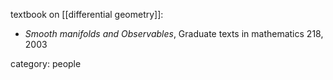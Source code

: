 

textbook on [[differential geometry]]:

* _Smooth manifolds and Observables_, Graduate texts in mathematics 218, 2003

category: people
